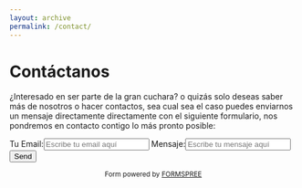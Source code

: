 ```yaml
---
layout: archive
permalink: /contact/
---
```


# Contáctanos

¿Interesado en ser parte de la gran cuchara? o quizás solo deseas saber más
de nosotros o hacer contactos, sea cual sea el caso puedes enviarnos un mensaje directamente directamente con el siguiente formulario, nos pondremos en contacto contigo lo más pronto posible:

<form action="//formspree.io/spoonman.desarrollo@gmail.com"
      method="POST">
    Tu Email:<input type="email" name="_replyto" placeholder="Escribe tu email aquí" required>
    Mensaje:<input type="text" name="name" placeholder="Escribe tu mensaje aquí" required>
    <input type="hidden" name="_subject" value="Nuevo Mensaje en Spoonman Games" />
    <input type="hidden" name="_next" value="{{ url.site }}/thanks.html" />
    <input type="submit" value="Send">
</form>

<p class="copyright-text" align="center"><small>Form powered by <a href="http://formspree.io/">FORMSPREE</a></small></p>